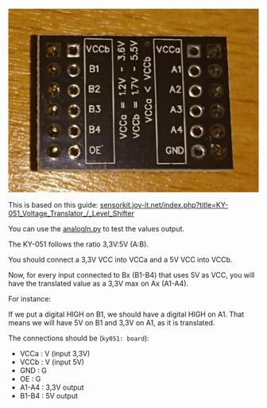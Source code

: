 ![ky051](../images/ky051.JPG)

This is based on this guide:
[sensorkit.joy-it.net/index.php?title=KY-051_Voltage_Translator_/_Level_Shifter](http://sensorkit.joy-it.net/index.php?title=KY-051_Voltage_Translator_/_Level_Shifter)

You can use the [analogIn.py](../analogIn.py) to test the values output.

The KY-051 follows the ratio 3,3V:5V (A:B).


You should connect a 3,3V VCC into VCCa and a 5V VCC into VCCb.

Now, for every input connected to Bx (B1-B4) that uses 5V as VCC, you will have the translated value as a 3,3V max on Ax (A1-A4).

For instance:

If we put a digital HIGH on B1, we should have a digital HIGH on A1. That means we will have 5V on B1 and 3,3V on A1, as it is translated.


The connections should be (`ky051: board`):
* VCCa 	:	V (input 3,3V)
* VCCb 	: 	V (input 5V)
* GND 	: 	G
* OE 	:	G
* A1-A4	: 	3,3V output
* B1-B4	:	5V output
